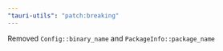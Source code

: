 ```yaml
---
"tauri-utils": "patch:breaking"
---
```


Removed `Config::binary_name` and `PackageInfo::package_name`

